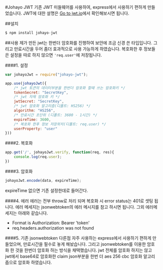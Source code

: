 #Johayo JWT
 기존 JWT 미들웨어를 사용하여, express에서 사용하기 편하게 만들었습니다.
JWT에 대한 설명은 <a href='http://jwt.io' target='_black'>Go to jwt.io</a>에서 확인해보시면 됩니다. 

##설치
```javascript
$ npm install johayo-jwt
```

##사용
제가 만든 jwt는 한번더 암호화를 진행하여 보안에 조금 신경 쓴 타입입니다. 그리고 만료시간을 두어 좀더 효과적으로 사용 가능하게 하였습니다. 복호화한 후 정보들은 설정을 따로 하지 않으면 ```'req.user'```에 저장됩니다.

####1. 설정
```javascript
var johayoJwt = require("johayo-jwt");

app.use(johayoJwt({
    /* jwt 토큰의 데이터부분을 한번더 암호화 할때 쓰는 암호화키 */
    tokenSecret: "SecretKey",
    /* jwt 자체 암호화 키 */
    jwtSecret: "SecretKey",
    /* jwt 암호화 알고리즘(디폴트: HS256) */
    algorithm: "HS256",
    /* 만료시간 초단위 (디폴트: 3600 - 1시간) */
    expireTime: 3600,
    /* 복호화 한후 정보 저장위치(디폴트: req.user) */
    userProperty: "user"
}))
```
####2. 복호화
```javascript
app.get('/', johayoJwt.verify, function(req, res){
    console.log(req.user);
})
```

####3. 암호화
```javascript
johayoJwt.encode(data, expireTime);
```
expireTime 없으면 기존 설정한데로 들어간다.


####4. 에러
에러는 전부 throw로 처리 되며 복호화 시 error status는 401로 셋팅 됩니다. 에러 메세지는 jsonwebtoken의 에러 메시지를 참고 하시면 됩니다. 그외 에러메세지는 아래와 같습니다.
- Format is Authorization: Bearer 'token'
- req.headers.authorization was not found

####5. 기존 jsonwebtoken 다른점
자주 사용하는 express에서 사용하기 편하게 만들었으며, 만료시간을 필수로 놓게 해놨습니다. 그리고 jsonwebtoken를 이용한 암호화 한 것을 한번더 암호화 하는 방식을 채택했습니다. jwt 전체를 암호화 하지는 않고 jwt에서 base64로 암호화한 claim json부분을 한번 더 aes 256 cbc 암호화 알고리즘으로 암호화 하였습니다.

